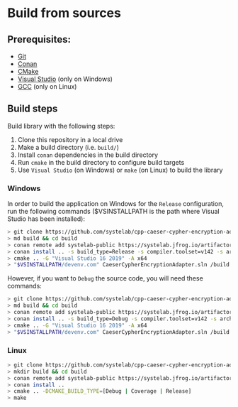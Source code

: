 # Build from sources

## Prerequisites:
  - [Git](https://git-scm.com/)
  - [Conan](https://conan.io/)
  - [CMake](https://cmake.org/)
  - [Visual Studio](https://visualstudio.microsoft.com/) (only on Windows)
  - [GCC](https://gcc.gnu.org/) (only on Linux)

## Build steps

Build library with the following steps:
  1. Clone this repository in a local drive
  2. Make a build directory (i.e. `build/`)
  3. Install `conan` dependencies in the build directory
  4. Run `cmake` in the build directory to configure build targets
  5. Use `Visual Studio` (on Windows) or `make` (on Linux) to build the library

### Windows

In order to build the application on Windows for the `Release` configuration, run the following commands ($VSINSTALLPATH is the path where Visual Studio has been installed):

``` bash
> git clone https://github.com/systelab/cpp-caeser-cypher-encryption-adapter
> md build && cd build
> conan remote add systelab-public https://systelab.jfrog.io/artifactory/api/conan/cpp-conan-production-local
> conan install .. -s build_type=Release -s compiler.toolset=v142 -s arch=x86_64
> cmake .. -G "Visual Studio 16 2019" -A x64
> "$VSINSTALLPATH/devenv.com" CaeserCypherEncryptionAdapter.sln /build "Release" /PROJECT "CaeserCypherEncryptionAdapter"
```

However, if you want to `Debug` the source code, you will need these commands:

``` bash
> git clone https://github.com/systelab/cpp-caeser-cypher-encryption-adapter
> md build && cd build
> conan remote add systelab-public https://systelab.jfrog.io/artifactory/api/conan/cpp-conan-production-local
> conan install .. -s build_type=Debug -s compiler.toolset=v142 -s arch=x86_64
> cmake .. -G "Visual Studio 16 2019" -A x64
> "$VSINSTALLPATH/devenv.com" CaeserCypherEncryptionAdapter.sln /build "Debug" /PROJECT "CaeserCypherEncryptionAdapter"
```

### Linux

``` bash
> git clone https://github.com/systelab/cpp-caeser-cypher-encryption-adapter
> mkdir build && cd build
> conan remote add systelab-public https://systelab.jfrog.io/artifactory/api/conan/cpp-conan-production-local
> conan install ..
> cmake .. -DCMAKE_BUILD_TYPE=[Debug | Coverage | Release]
> make
```
